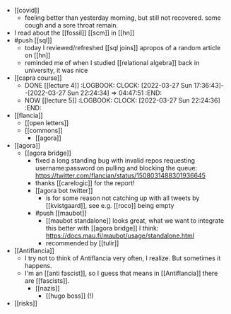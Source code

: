 - [[covid]]
	- feeling better than yesterday morning, but still not recovered. some cough and a sore throat remain.
- I read about the [[fossil]] [[scm]] in [[hn]]
- #push [[sql]]
	- today I reviewed/refreshed [[sql joins]] apropos of a random article on [[hn]]
	- reminded me of when I studied [[relational algebra]] back in university, it was nice
- [[capra course]]
	- DONE [[lecture 4]]
	  :LOGBOOK:
	  CLOCK: [2022-03-27 Sun 17:36:43]--[2022-03-27 Sun 22:24:34] =>  04:47:51
	  :END:
	- NOW [[lecture 5]]
	  :LOGBOOK:
	  CLOCK: [2022-03-27 Sun 22:24:36]
	  :END:
- [[flancia]]
	- [[open letters]]
	- [[commons]]
		- [[agora]]
- [[agora]]
	- [[agora bridge]]
		- fixed a long standing bug with invalid repos requesting username:password on pulling and blocking the queue: https://twitter.com/flancian/status/1508031488301936645
		- thanks [[carelogic]] for the report!
		- [[agora bot twitter]]
			- is for some reason not catching up with all tweets by [[kvistgaard]], see e.g. [[roco]] being empty
		- #push [[maubot]]
			- [[maubot standalone]] looks great, what we want to integrate this better with [[agora bridge]] I think: https://docs.mau.fi/maubot/usage/standalone.html
			- recommended by [[tulir]]
- [[Antiflancia]]
	- I try not to think of Antiflancia very often, I realize. But sometimes it happens.
	- I'm an [[anti fascist]], so I guess that means in [[Antiflancia]] there are [[fascists]].
		- [[nazis]]
			- [[hugo boss]] (!)
- [[risks]]